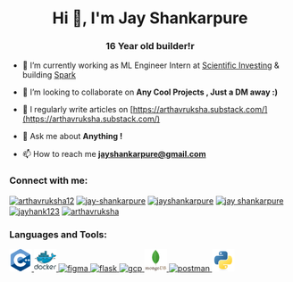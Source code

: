 <h1 align="center">Hi 👋, I'm Jay Shankarpure</h1>
<h3 align="center">16 Year old builder!r</h3>

- 🔭 I’m currently working as ML Engineer Intern at [Scientific Investing](https://scientificinvesting.in/) & building [Spark](https://sparkclub.xyz/)

- 👯 I’m looking to collaborate on **Any Cool Projects , Just a DM away :)**

- 📝 I regularly write articles on [https://arthavruksha.substack.com/](https://arthavruksha.substack.com/)

- 💬 Ask me about **Anything !**

- 📫 How to reach me **jayshankarpure@gmail.com**

<h3 align="left">Connect with me:</h3>
<p align="left">
<a href="https://twitter.com/arthavruksha12" target="blank"><img align="center" src="https://raw.githubusercontent.com/rahuldkjain/github-profile-readme-generator/master/src/images/icons/Social/twitter.svg" alt="arthavruksha12" height="30" width="40" /></a>
<a href="https://linkedin.com/in/jay-shankarpure" target="blank"><img align="center" src="https://raw.githubusercontent.com/rahuldkjain/github-profile-readme-generator/master/src/images/icons/Social/linked-in-alt.svg" alt="jay-shankarpure" height="30" width="40" /></a>
<a href="https://instagram.com/jayshankarpure" target="blank"><img align="center" src="https://raw.githubusercontent.com/rahuldkjain/github-profile-readme-generator/master/src/images/icons/Social/instagram.svg" alt="jayshankarpure" height="30" width="40" /></a>
<a href="https://www.youtube.com/c/jay shankarpure" target="blank"><img align="center" src="https://raw.githubusercontent.com/rahuldkjain/github-profile-readme-generator/master/src/images/icons/Social/youtube.svg" alt="jay shankarpure" height="30" width="40" /></a>
<a href="https://www.codechef.com/users/jayhank123" target="blank"><img align="center" src="https://cdn.jsdelivr.net/npm/simple-icons@3.1.0/icons/codechef.svg" alt="jayhank123" height="30" width="40" /></a>
<a href="https://codeforces.com/profile/arthavruksha" target="blank"><img align="center" src="https://raw.githubusercontent.com/rahuldkjain/github-profile-readme-generator/master/src/images/icons/Social/codeforces.svg" alt="arthavruksha" height="30" width="40" /></a>
</p>

<h3 align="left">Languages and Tools:</h3>
<p align="left"> <a href="https://www.w3schools.com/cpp/" target="_blank" rel="noreferrer"> <img src="https://raw.githubusercontent.com/devicons/devicon/master/icons/cplusplus/cplusplus-original.svg" alt="cplusplus" width="40" height="40"/> </a> <a href="https://www.docker.com/" target="_blank" rel="noreferrer"> <img src="https://raw.githubusercontent.com/devicons/devicon/master/icons/docker/docker-original-wordmark.svg" alt="docker" width="40" height="40"/> </a> <a href="https://www.figma.com/" target="_blank" rel="noreferrer"> <img src="https://www.vectorlogo.zone/logos/figma/figma-icon.svg" alt="figma" width="40" height="40"/> </a> <a href="https://flask.palletsprojects.com/" target="_blank" rel="noreferrer"> <img src="https://www.vectorlogo.zone/logos/pocoo_flask/pocoo_flask-icon.svg" alt="flask" width="40" height="40"/> </a> <a href="https://cloud.google.com" target="_blank" rel="noreferrer"> <img src="https://www.vectorlogo.zone/logos/google_cloud/google_cloud-icon.svg" alt="gcp" width="40" height="40"/> </a> <a href="https://www.mongodb.com/" target="_blank" rel="noreferrer"> <img src="https://raw.githubusercontent.com/devicons/devicon/master/icons/mongodb/mongodb-original-wordmark.svg" alt="mongodb" width="40" height="40"/> </a> <a href="https://postman.com" target="_blank" rel="noreferrer"> <img src="https://www.vectorlogo.zone/logos/getpostman/getpostman-icon.svg" alt="postman" width="40" height="40"/> </a> <a href="https://www.python.org" target="_blank" rel="noreferrer"> <img src="https://raw.githubusercontent.com/devicons/devicon/master/icons/python/python-original.svg" alt="python" width="40" height="40"/> </a> </p>
